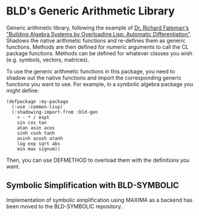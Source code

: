 BLD's Generic Arithmetic Library
================================

Generic arithmetic library, following the example of [Dr. Richard
Fateman's "Building Algebra Systems by Overloading Lisp: Automatic
Differentiation"](http://www.cs.berkeley.edu/~fateman/papers/overload-AD.pdf).
Shadows the native arithmetic functions and re-defines them as generic
functions. Methods are then defined for numeric arguments to call the
CL package functions. Methods can be defined for whatever classes you
wish (e.g. symbols, vectors, matrices).

To use the generic arithmetic functions in this package, you need to
shadow out the native functions and import the corresponding generic
functions you want to use. For example, in a symbolic algebra package
you might define:

    (defpackage :my-package
      (:use :common-lisp)
      (:shadowing-import-from :bld-gen
        + - * / expt
        sin cos tan
        atan asin acos
        sinh cosh tanh
        asinh acosh atanh
        log exp sqrt abs
        min max signum))

Then, you can use DEFMETHOD to overload them with the definitions you
want. 

Symbolic Simplification with BLD-SYMBOLIC
-----------------------------------------

Implementation of symbolic simplification using MAXIMA as a backend
has been moved to the BLD-SYMBOLIC repository.
